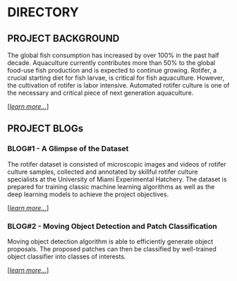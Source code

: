 # DIRECTORY

## PROJECT BACKGROUND

The global fish consumption has increased by over 100% in the past half decade.
Aquaculture currently contributes more than 50% to the global food-use fish production and is expected to continue
growing. 
Rotifer, a crucial starting diet for fish larvae, is critical for fish aquaculture. 
However, the cultivation of rotifer is labor intensive. 
Automated rotifer culture is one of the necessary and critical piece of next generation aquaculture. 

[[_learn more..._]](background.md)

## PROJECT BLOGs

### BLOG#1 - A Glimpse of the Dataset

The rotifer dataset is consisted of microscopic images and videos of rotifer culture samples, collected and
annotated by skillful rotifer culture specialists at the University of Miami Experimental Hatchery. 
The dataset is prepared for training classic machine learning algorithms as well as the deep learning models to
achieve the project objectives.

[[_learn more..._]](dataset.md)

### BLOG#2 - Moving Object Detection and Patch Classification

Moving object detection algorithm is able to  efficiently generate object proposals. The proposed patches can then be
classified by well-trained object classifier into classes of interests. 

[[_learn more..._]](modpc.md)

